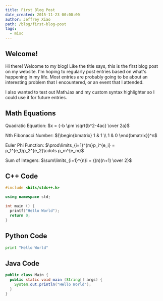 ```yaml
---
title: First Blog Post
date_created: 2015-11-23 00:00:00
author: Jeffrey Xiao
path: /blog/first-blog-post
tags:
  - misc
---
```


## Welcome!

Hi there! Welcome to my blog! Like the title says, this is the first blog post on my website. I'm
hoping to regularly post entries based on what's happening in my life. Most entries are probably
going to be about an interesting problem that I encountered, or an event that I attended.

I also wanted to test out MathJax and my custom syntax highlighter so I could use it for future
entries.

## Math Equations

Quadratic Equation: $x = {-b \pm \sqrt{b^2-4ac} \over 2a}$

Nth Fibonacci Number: ${\begin{bmatrix} 1 & 1 \\ 1 & 0 \end{bmatrix}}^n$

Euler Phi Function: $\prod\limits_{i=1}^{m}p_i^{e_i} = p_1^{e_1}p_2^{e_2}\cdots p_m^{e_m}$

Sum of Integers: $\sum\limits_{i=1}^{n}i = {(n)(n+1) \over 2}$

## C++ Code

```cpp
#include <bits/stdc++.h>

using namespace std;

int main () {
  printf("Hello World");
  return 0;
}
```

## Python Code

```python
print "Hello World"
```

## Java Code

```java
public class Main {
  public static void main (String[] args) {
    System.out.println("Hello World");
  }
}
```
